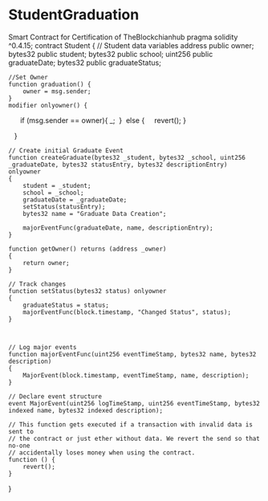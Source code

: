 # StudentGraduation
Smart Contract for Certification of TheBlockchianhub
pragma solidity ^0.4.15;
contract Student
{
    // Student data variables
    address public owner;
    bytes32 public student;
    bytes32 public school;
    uint256 public graduateDate;
    bytes32 public graduateStatus;
 
    //Set Owner
    function graduation() {
        owner = msg.sender;
    }
    modifier onlyowner() { 
        if (msg.sender == owner){
_;
  }
  else {
     revert();
}

    }

    // Create initial Graduate Event
    function createGraduate(bytes32 _student, bytes32 _school, uint256 _graduateDate, bytes32 statusEntry, bytes32 descriptionEntry) onlyowner
    {
        student = _student;
        school = _school;
        graduateDate = _graduateDate;
        setStatus(statusEntry);
        bytes32 name = "Graduate Data Creation";
        
        majorEventFunc(graduateDate, name, descriptionEntry);
    }
    
    function getOwner() returns (address _owner)
    {
        return owner;
    }
    
    // Track changes
    function setStatus(bytes32 status) onlyowner
    {
        graduateStatus = status;
        majorEventFunc(block.timestamp, "Changed Status", status);
    }
  
   

    // Log major events
    function majorEventFunc(uint256 eventTimeStamp, bytes32 name, bytes32 description)
    {
        MajorEvent(block.timestamp, eventTimeStamp, name, description);
    }

    // Declare event structure
    event MajorEvent(uint256 logTimeStamp, uint256 eventTimeStamp, bytes32 indexed name, bytes32 indexed description);
    
    // This function gets executed if a transaction with invalid data is sent to
    // the contract or just ether without data. We revert the send so that no-one
    // accidentally loses money when using the contract.
    function () {
        revert();
    }
}
